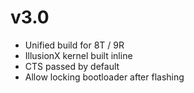 # v3.0
- Unified build for 8T / 9R
- IllusionX kernel built inline
- CTS passed by default
- Allow locking bootloader after flashing
